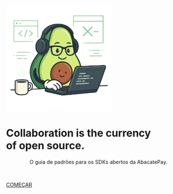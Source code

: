 <img src="assets/mascote-dev.png" alt="AbacatePay" height="290">

<h1 class="title">
  Collaboration is the <span class="gradient">currency</span><br>
  of open source.
</h1>

<p align="center">
  O guia de padrões para os SDKs abertos da AbacatePay.
</p>

<br>

[COMEÇAR](README)
